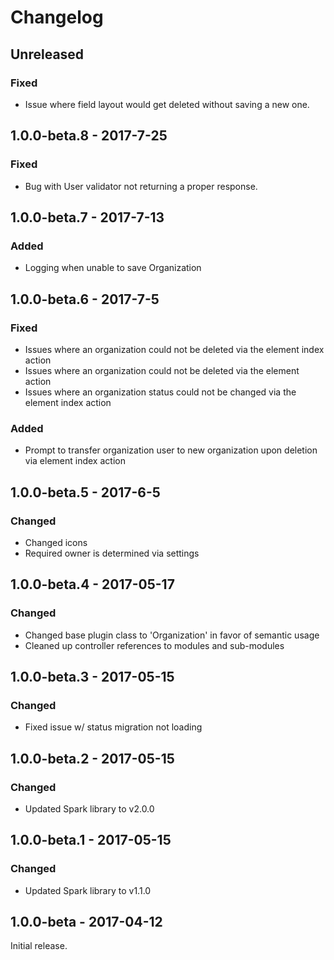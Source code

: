 Changelog
=========

## Unreleased
### Fixed
- Issue where field layout would get deleted without saving a new one.

## 1.0.0-beta.8 - 2017-7-25
### Fixed
- Bug with User validator not returning a proper response.

## 1.0.0-beta.7 - 2017-7-13
### Added
- Logging when unable to save Organization

## 1.0.0-beta.6 - 2017-7-5
### Fixed
- Issues where an organization could not be deleted via the element index action
- Issues where an organization could not be deleted via the element action
- Issues where an organization status could not be changed via the element index action

### Added
- Prompt to transfer organization user to new organization upon deletion via element index action

## 1.0.0-beta.5 - 2017-6-5
### Changed
- Changed icons
- Required owner is determined via settings

## 1.0.0-beta.4 - 2017-05-17
### Changed
- Changed base plugin class to 'Organization' in favor of semantic usage
- Cleaned up controller references to modules and sub-modules

## 1.0.0-beta.3 - 2017-05-15
### Changed
- Fixed issue w/ status migration not loading

## 1.0.0-beta.2 - 2017-05-15
### Changed
- Updated Spark library to v2.0.0

## 1.0.0-beta.1 - 2017-05-15
### Changed
- Updated Spark library to v1.1.0

## 1.0.0-beta - 2017-04-12
Initial release.
